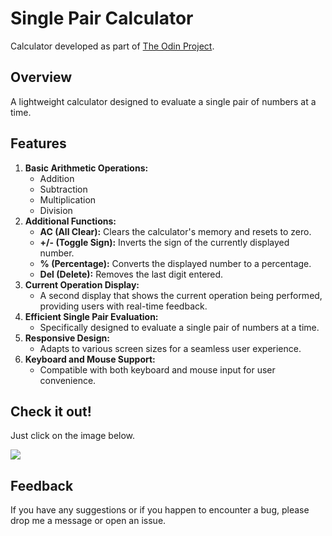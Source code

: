 # Single Pair Calculator
Calculator developed as part of [The Odin Project](https://www.theodinproject.com/).

## Overview
A lightweight calculator designed to evaluate a single pair of numbers at a time.

## Features
1. **Basic Arithmetic Operations:**
     - Addition
     - Subtraction
     - Multiplication
     - Division
2. **Additional Functions:**
     - **AC (All Clear):** Clears the calculator's memory and resets to zero.
     - **+/- (Toggle Sign):** Inverts the sign of the currently displayed number.
     - **% (Percentage):** Converts the displayed number to a percentage.
     - **Del (Delete):** Removes the last digit entered.
3. **Current Operation Display:**
     - A second display that shows the current operation being performed, providing users with real-time feedback.
4. **Efficient Single Pair Evaluation:**
     - Specifically designed to evaluate a single pair of numbers at a time.
5. **Responsive Design:**
     - Adapts to various screen sizes for a seamless user experience.
6. **Keyboard and Mouse Support:**
     - Compatible with both keyboard and mouse input for user convenience.

## Check it out!
Just click on the image below.

[<img src="https://github.com/thiagobottoni/calculator/assets/10049887/b77f95fc-c80a-407c-8416-d5a5c330ea90">](https://thiagobottoni.github.io/calculator/)

## Feedback
If you have any suggestions or if you happen to encounter a bug, please drop me a message or open an issue.
